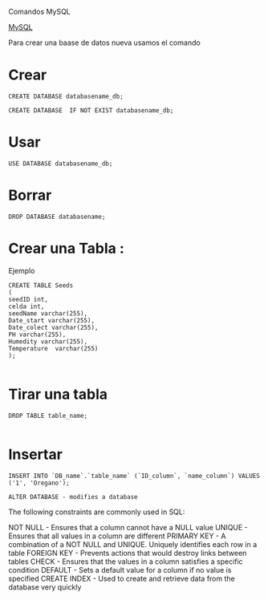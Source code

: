 Comandos MySQL 



[MySQL](https://dev.mysql.com/doc/mysql-shell/8.0/en/mysql-shell-commands.html)

Para crear una baase de datos nueva usamos el comando 



# Crear 

```
CREATE DATABASE databasename_db;
```

```
CREATE DATABASE  IF NOT EXIST databasename_db;
```


# Usar 

```
USE DATABASE databasename_db;
```


# Borrar 
```
DROP DATABASE databasename;
```

# Crear una Tabla  :


Ejemplo 

```
CREATE TABLE Seeds
(
seedID int,
celda int,
seedName varchar(255),
Date_start varchar(255),
Date_colect varchar(255),
PH varchar(255),
Humedity varchar(255),
Temperature  varchar(255)
);


```
# Tirar una tabla 

```
DROP TABLE table_name;
 
```

# Insertar 

```
INSERT INTO `DB_name`.`table_name` (`ID_column`, `name_column`) VALUES ('1', 'Oregano');
```


```
ALTER DATABASE - modifies a database
```


The following constraints are commonly used in SQL:

NOT NULL - Ensures that a column cannot have a NULL value
UNIQUE - Ensures that all values in a column are different
PRIMARY KEY - A combination of a NOT NULL and UNIQUE. Uniquely identifies each row in a table
FOREIGN KEY - Prevents actions that would destroy links between tables
CHECK - Ensures that the values in a column satisfies a specific condition
DEFAULT - Sets a default value for a column if no value is specified
CREATE INDEX - Used to create and retrieve data from the database very quickly
